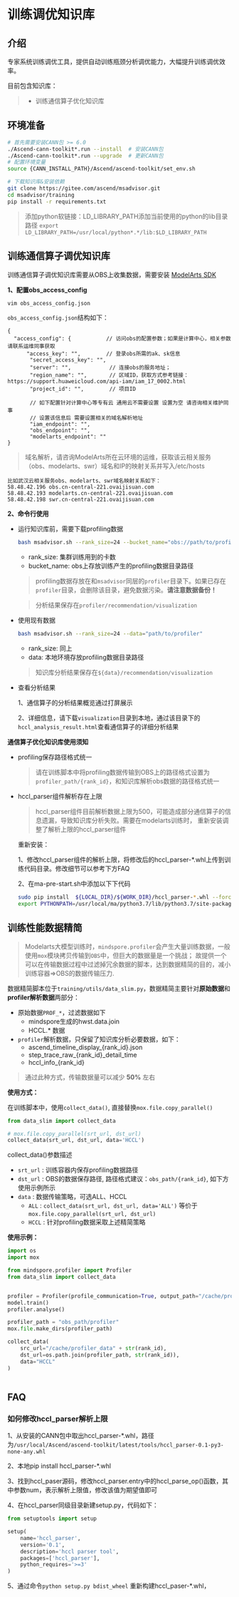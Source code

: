 #  训练调优知识库
## 介绍
专家系统训练调优工具，提供自动训练瓶颈分析调优能力，大幅提升训练调优效率。

目前包含知识库：
> -  训练通信算子优化知识库

## 环境准备
```bash
# 首先需要安装CANN包 >= 6.0
./Ascend-cann-toolkit*.run --install  # 安装CANN包
./Ascend-cann-toolkit*.run --upgrade  # 更新CANN包
# 配置环境变量
source {CANN_INSTALL_PATH}/Ascend/ascend-toolkit/set_env.sh

# 下载知识库&安装依赖
git clone https://gitee.com/ascend/msadvisor.git
cd msadvisor/training
pip install -r requirements.txt
```

> 添加python软链接：LD_LIBRARY_PATH添加当前使用的python的lib目录路径
> `export LD_LIBRARY_PATH=/usr/local/python*.*/lib:$LD_LIBRARY_PATH`


## 训练通信算子调优知识库

训练通信算子调优知识库需要从OBS上收集数据，需要安装 [ModelArts SDK](https://support.huaweicloud.com/sdkreference-modelarts/modelarts_04_0004.html)


**1、配置obs_access_config**
```bash
vim obs_access_config.json  
```

`obs_access_config.json`结构如下：
```
{
  "access_config": {           // 访问obs的配置参数；如果是计算中心，相关参数请联系运维同事获取
      "access_key": "",        // 登录obs所需的ak、sk信息
       "secret_access_key": "", 
       "server": "",            // 连接obs的服务地址；
       "region_name": "",       // 区域ID，获取方式参考链接：https://support.huaweicloud.com/api-iam/iam_17_0002.html
       "project_id": "",        // 项目ID 
       
       // 如下配置针对计算中心等专有云 通用云不需要设置 设置为空 请咨询相关维护同事
       // 设置该信息后 需要设置相关的域名解析地址
       "iam_endpoint": "",
       "obs_endpoint": "",
       "modelarts_endpoint": ""
}
```
> 域名解析，请咨询ModelArts所在云环境的运维，获取该云相关服务（obs、modelarts、swr）域名和IP的映射关系并写入/etc/hosts


```
比如武汉云相关服务obs、modelarts、swr域名映射关系如下：
58.48.42.196 obs.cn-central-221.ovaijisuan.com
58.48.42.193 modelarts.cn-central-221.ovaijisuan.com
58.48.42.198 swr.cn-central-221.ovaijisuan.com
```

**2、命令行使用**
- 运行知识库前，需要下载profiling数据
	```bash
	bash msadvisor.sh --rank_size=24 --bucket_name="obs://path/to/profiler"
	```
	- rank_size: 集群训练用到的卡数
	- bucket_name: obs上存放训练产生的profiling数据目录路径
	> profiling数据存放在和`msadvisor`同层的`profiler`目录下。如果已存在`profiler`目录，会删除该目录，避免数据污染。**请注意数据备份！**
  
	> 分析结果保存在`profiler/recommendation/visualization`

- 使用现有数据
	```bash
	bash msadvisor.sh --rank_size=24 --data="path/to/profiler"
	```
	- rank_size: 同上
	- data: 本地环境存放profiling数据目录路径
	
	> 知识库分析结果保存在`${data}/recommendation/visualization`

- 查看分析结果
    
	1、通信算子的分析结果概览通过打屏展示

	2、详细信息，请下载`visualization`目录到本地，通过该目录下的`hccl_analysis_result.html`查看通信算子的详细分析结果

**通信算子优化知识库使用须知**
- profiling保存路径格式统一
  > 请在训练脚本中将profiling数据传输到OBS上的路径格式设置为`profiler_path/{rank_id}`，和知识库解析obs数据的路径格式统一

- hccl_parser组件解析存在上限
	> hccl_parser组件目前解析数据上限为500，可能造成部分通信算子的信息遗漏，导致知识库分析失败。需要在modelarts训练时， 重新安装调整了解析上限的hccl_parser组件

	重新安装：
	
	1、修改hccl_parser组件的解析上限，将修改后的hccl_parser-*.whl上传到训练代码目录。修改细节可以参考下方FAQ
	
	2、在ma-pre-start.sh中添加以下下代码
	```bash
	sudo pip install  ${LOCAL_DIR}/${WORK_DIR}/hccl_parser-*.whl --force-reinstall
	export PYTHONPATH=/usr/local/ma/python3.7/lib/python3.7/site-packages:$PYTHONPATH
	```



## 训练性能数据精简

> Modelarts大模型训练时，`mindspore.profiler`会产生大量训练数据，一般使用`mox`模块拷贝传输到`OBS`中，但巨大的数据量是一个挑战；
> 故提供一个可以在传输数据过程中过滤掉冗余数据的脚本，达到数据精简的目的，减小训练容器=>OBS的数据传输压力.

数据精简脚本位于`training/utils/data_slim.py`，数据精简主要针对**原始数据**和**profiler解析数据**两部分：
- 原始数据`PROF_*`，过滤数据如下 
  - mindspore生成的hwst.data.join 
  - HCCL.* 数据
- `profiler`解析数据，只保留了知识库分析必要数据，如下：
  - ascend_timeline_display_{rank_id}.json
  - step_trace_raw_{rank_id}_detail_time
  - hccl_info_{rank_id}

> 通过此种方式，传输数据量可以减少 **50%** 左右

**使用方式：**

在训练脚本中，使用`collect_data()`, 直接替换`mox.file.copy_parallel()`
```python
from data_slim import collect_data

# mox.file.copy_parallel(srt_url, dst_url)
collect_data(srt_url, dst_url, data='HCCL')
```
collect_data()参数描述
- `srt_url` : 训练容器内保存profiling数据路径
- `dst_url` : OBS的数据保存路径, 路径格式建议：`obs_path/{rank_id}`, 如下方使用示例所示
- `data` : 数据传输策略，可选ALL、HCCL
  - `ALL` :  `collect_data(srt_url, dst_url, data='ALL')` 等价于 `mox.file.copy_parallel(srt_url, dst_url)`
  - `HCCL` : 针对profiling数据采取上述精简策略

**使用示例：**
```python
import os
import mox

from mindspore.profiler import Profiler
from data_slim import collect_data


profiler = Profiler(profile_communication=True, output_path="/cache/profiler_data" + str(rank_id))
model.train()
profiler.analyse()

profiler_path = "obs_path/profiler"
mox.file.make_dirs(profiler_path)

collect_data(
	src_url="/cache/profiler_data" + str(rank_id),
	dst_url=os.path.join(profiler_path, str(rank_id)),
	data="HCCL"
)
	
```

## FAQ

### 如何修改hccl_parser解析上限

1、从安装的CANN包中取出hccl_parser-*.whl，路径为`/usr/local/Ascend/ascend-toolkit/latest/tools/hccl_parser-0.1-py3-none-any.whl`

2、本地pip install hccl_parser-*.whl

3、找到hccl_paser源码，修改hccl_parser.entry中的hccl_parse_op()函数，其中参数num，表示解析上限值，修改该值为期望值即可

4、在hccl_parser同级目录新建setup.py，代码如下：
	
```python
from setuptools import setup

setup(
	name='hccl_parser',
	version='0.1',
	description='hccl parser tool',
	packages=['hccl_parser'],
	python_requires='>=3'
)
```

5、通过命令`python setup.py bdist_wheel` 重新构建hccl_paser-*.whl，
	



